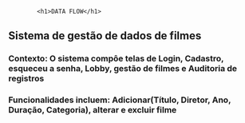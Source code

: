 
            <h1>DATA FLOW</h1>
<h2>Sistema de gestão de dados de filmes</h2>

<h3>Contexto: O sistema compôe telas de Login, Cadastro, esqueceu a senha, Lobby, gestão de filmes e Auditoria de registros</h3>

<h3>Funcionalidades incluem: Adicionar(Título, Diretor, Ano, Duração, Categoria), alterar e excluir filme</h3>
